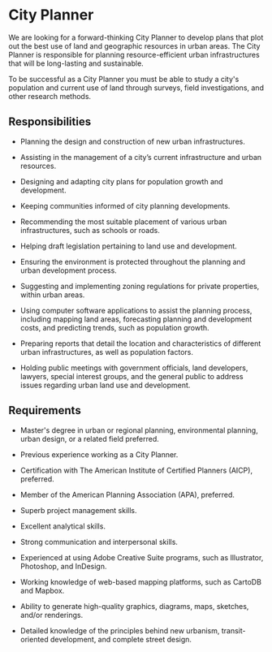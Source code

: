 # City Planner

We are looking for a forward-thinking City Planner to develop plans that plot out the best use of land and geographic resources in urban areas. The City Planner is responsible for planning resource-efficient urban infrastructures that will be long-lasting and sustainable.

To be successful as a City Planner you must be able to study a city's population and current use of land through surveys, field investigations, and other research methods.

## Responsibilities

* Planning the design and construction of new urban infrastructures.

* Assisting in the management of a city’s current infrastructure and urban resources.

* Designing and adapting city plans for population growth and development.

* Keeping communities informed of city planning developments.

* Recommending the most suitable placement of various urban infrastructures, such as schools or roads.

* Helping draft legislation pertaining to land use and development.

* Ensuring the environment is protected throughout the planning and urban development process.

* Suggesting and implementing zoning regulations for private properties, within urban areas.

* Using computer software applications to assist the planning process, including mapping land areas, forecasting planning and development costs, and predicting trends, such as population growth.

* Preparing reports that detail the location and characteristics of different urban infrastructures, as well as population factors.

* Holding public meetings with government officials, land developers, lawyers, special interest groups, and the general public to address issues regarding urban land use and development.

## Requirements

* Master's degree in urban or regional planning, environmental planning, urban design, or a related field preferred.

* Previous experience working as a City Planner.

* Certification with The American Institute of Certified Planners (AICP), preferred.

* Member of the American Planning Association (APA), preferred.

* Superb project management skills.

* Excellent analytical skills.

* Strong communication and interpersonal skills.

* Experienced at using Adobe Creative Suite programs, such as Illustrator, Photoshop, and InDesign.

* Working knowledge of web-based mapping platforms, such as CartoDB and Mapbox.

* Ability to generate high-quality graphics, diagrams, maps, sketches, and/or renderings.

* Detailed knowledge of the principles behind new urbanism, transit-oriented development, and complete street design.

